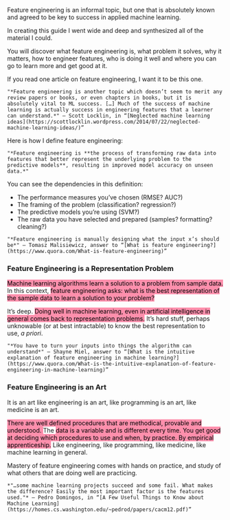 Feature engineering is an informal topic, but one that is absolutely known and agreed to be key to success in applied machine learning.

In creating this guide I went wide and deep and synthesized all of the material I could.

You will discover what feature engineering is, what problem it solves, why it matters, how to engineer features, who is doing it well and where you can go to learn more and get good at it.

If you read one article on feature engineering, I want it to be this one.

```ad-quote
"*Feature engineering is another topic which doesn’t seem to merit any review papers or books, or even chapters in books, but it is absolutely vital to ML success. […] Much of the success of machine learning is actually success in engineering features that a learner can understand.*" — Scott Locklin, in “[Neglected machine learning ideas](https://scottlocklin.wordpress.com/2014/07/22/neglected-machine-learning-ideas/)”
```

Here is how I define feature engineering:


```ad-quote
"*Feature engineering is **the process of transforming raw data into features that better represent the underlying problem to the predictive models**, resulting in improved model accuracy on unseen data.*"
```
You can see the dependencies in this definition:

-   The performance measures you’ve chosen (RMSE? AUC?)
-   The framing of the problem (classification? regression?)
-   The predictive models you’re using (SVM?)
-   The raw data you have selected and prepared (samples? formatting? cleaning?)

```ad-tip
"*Feature engineering is manually designing what the input x’s should be*" — Tomasz Malisiewicz, answer to “[What is feature engineering?](https://www.quora.com/What-is-feature-engineering)”
```


### Feature Engineering is a Representation Problem

<mark style="background: #FF5582A6;">Machine learning algorithms learn a solution to a problem from sample data.
</mark> 
In this context, <mark style="background: #FF5582A6;">feature engineering asks: what is the best representation of the sample data to learn a solution to your problem?</mark> 

It’s deep. <mark style="background: #FF5582A6;">Doing well in machine learning, even in artificial intelligence in general comes back to representation problems.</mark> It’s hard stuff, perhaps unknowable (or at best intractable) to know the best representation to use, _a priori_.

```ad-tip
"*You have to turn your inputs into things the algorithm can understand*" — Shayne Miel, answer to “[What is the intuitive explanation of feature engineering in machine learning?](https://www.quora.com/What-is-the-intuitive-explanation-of-feature-engineering-in-machine-learning)”
```

>


### Feature Engineering is an Art

It is an art like engineering is an art, like programming is an art, like medicine is an art.

<mark style="background: #FF5582A6;">There are well defined procedures that are methodical, provable and understood.
</mark> 
The <mark style="background: #FF5582A6;">data is a variable and is different every time. You get good at deciding which procedures to use and when, by practice. By empirical apprenticeship.</mark> Like engineering, like programming, like medicine, like machine learning in general.

Mastery of feature engineering comes with hands on practice, and study of what others that are doing well are practicing.

```ad-quote
*"…some machine learning projects succeed and some fail. What makes the difference? Easily the most important factor is the features used."* — Pedro Domingos, in “[A Few Useful Things to Know about Machine Learning](https://homes.cs.washington.edu/~pedrod/papers/cacm12.pdf)”
```
